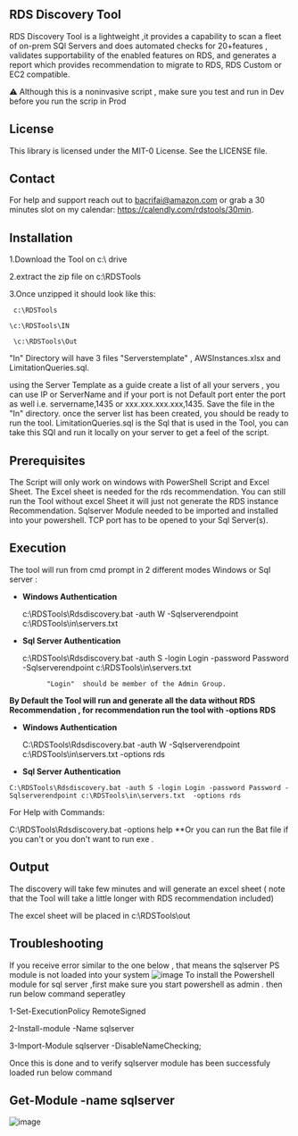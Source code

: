 ## RDS Discovery Tool 

RDS Discovery Tool is a lightweight ,it provides a capability to scan a fleet of on-prem SQl Servers  and does
automated checks for 20+features , validates supportability of the  enabled features on RDS, and generates a
report which provides recommendation to migrate to RDS, RDS Custom or EC2 compatible. 

:warning: Although this is a noninvasive script , make sure you test and run in Dev before you run the scrip in Prod 
## License
This library is licensed under the MIT-0 License. See the LICENSE file.

## Contact 
For help and support reach out to bacrifai@amazon.com or grab a 30 minutes slot  on my calendar:
https://calendly.com/rdstools/30min.

## Installation
1.Download the Tool on c:\ drive 

2.extract the zip file on c:\RDSTools

3.Once unzipped it should look like this:

     c:\RDSTools
     
    \c:\RDSTools\IN
    
     \c:\RDSTools\Out
      
  "In" Directory will have 3 files "Serverstemplate" , AWSInstances.xlsx  and LimitationQueries.sql.
  
   using the Server Template as a guide create a list of all your servers , you can use IP  or ServerName and if your port is not Default port 
   enter the port as well  i.e. servername,1435 or xxx.xxx.xxx.xxx,1435.                                                                                                    Save the file in the "In" directory. once the server list has been created, you should be ready to run the tool.
   LimitationQueries.sql is the Sql that is used in the Tool, you can take this SQl and run it locally on your server to get a feel of the script.
   

 ## Prerequisites
  The Script will only work on windows with PowerShell Script and Excel Sheet. The Excel sheet is needed for the rds recommendation.
  You can still run the Tool without excel Sheet it will just not generate the RDS instance Recommendation.
  Sqlserver Module needed to be imported and installed into your powershell.
  TCP port has to be opened to your Sql Server(s).
  ## Execution
  
  The tool will run from cmd prompt in 2 different modes Windows or Sql server :

   - **Windows Authentication** 	

      c:\RDSTools\Rdsdiscovery.bat -auth W -Sqlserverendpoint c:\RDSTools\in\servers.txt
   - **Sql Server Authentication**
   
     c:\RDSTools\Rdsdiscovery.bat -auth S -login Login -password Password -Sqlserverendpoint c:\RDSTools\in\servers.txt  
     
			   "Login"  should be member of the Admin Group.
 **By Default the Tool will run and generate all the data without RDS Recommendation , for recommendation run the tool with -options RDS**
 
   - **Windows Authentication** 	

     C:\RDSTools\Rdsdiscovery.bat -auth W -Sqlserverendpoint c:\RDSTools\in\servers.txt -options rds
     
   - **Sql Server Authentication**
   
    C:\RDSTools\Rdsdiscovery.bat -auth S -login Login -password Password -Sqlserverendpoint c:\RDSTools\in\servers.txt  -options rds

   For Help with Commands:
   
   C:\RDSTools\Rdsdiscovery.bat -options help
   **Or you can run the Bat file if you can't or you don't want to run exe .
   
  
## Output 	  
    
The discovery will take few minutes and will generate an excel sheet ( note that the Tool will take a little longer with RDS recommendation included) 

The excel sheet will be  placed in c:\RDSTools\out

## Troubleshooting
If you receive error similar to the one below , that means the sqlserver PS module is not loaded into your system 
![image](https://user-images.githubusercontent.com/95581204/194915978-410cd417-9dec-4a83-a4c5-9030cd8942fd.png)
To install the Powershell module for sql server ,first make sure you start powershell as admin .
then run below command seperatley

1-Set-ExecutionPolicy RemoteSigned

2-Install-module -Name sqlserver

3-Import-Module sqlserver -DisableNameChecking;

Once this is done and to verify sqlserver module has been successfuly loaded run below command
 ## Get-Module -name sqlserver 
 ![image](https://user-images.githubusercontent.com/95581204/194916928-de163bf1-6106-4fb4-ad33-187bc11afa0c.png)





